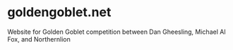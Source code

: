 # goldengoblet.net
Website for Golden Goblet competition between Dan Gheesling, Michael Al Fox, and Northernlion
